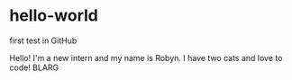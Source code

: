 # hello-world
first test in GitHub

Hello! I'm a new intern and my name is Robyn. I have two cats and love to code!
BLARG
